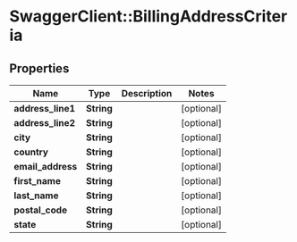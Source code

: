 # SwaggerClient::BillingAddressCriteria

## Properties
Name | Type | Description | Notes
------------ | ------------- | ------------- | -------------
**address_line1** | **String** |  | [optional] 
**address_line2** | **String** |  | [optional] 
**city** | **String** |  | [optional] 
**country** | **String** |  | [optional] 
**email_address** | **String** |  | [optional] 
**first_name** | **String** |  | [optional] 
**last_name** | **String** |  | [optional] 
**postal_code** | **String** |  | [optional] 
**state** | **String** |  | [optional] 


